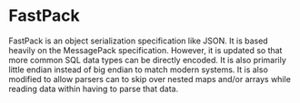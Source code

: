 FastPack
===========

FastPack is an object serialization specification like JSON.  It is based heavily on the MessagePack specification.  However, it is updated so that more common SQL data types can be directly encoded.  It is also primarily little endian instead of big endian to match modern systems.  It is also modified to allow parsers can to skip over nested maps and/or arrays while reading data within having to parse that data.  


